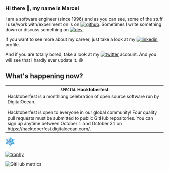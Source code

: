 <!--
**Leviter/Leviter** is a ✨ _special_ ✨ repository because its `README.md` (this file) appears on your GitHub profile.

Here are some ideas to get you started:

- 🔭 I’m currently working on ...
- 🌱 I’m currently learning ...
- 👯 I’m looking to collaborate on ...
- 🤔 I’m looking for help with ...
- 💬 Ask me about ...
- 📫 How to reach me: ...
- 😄 Pronouns: ...
- ⚡ Fun fact: ...
-->
### Hi there 👋, my name is Marcel

I am a software engineer (since 1996) and as you can see, some of the stuff I use/work with/experiment on is on [<img src='https://cdn.jsdelivr.net/npm/simple-icons@3.0.1/icons/github.svg' alt='github' height='30'>](https://github.com/Leviter). Sometimes I write something down or discuss something on [<img src='https://cdn.jsdelivr.net/npm/simple-icons@3.0.1/icons/dev-dot-to.svg' alt='dev' height='30'>](https://dev.to/Leviter).

If you want to see more about my career, just take a look at my [<img src='https://cdn.jsdelivr.net/npm/simple-icons@3.0.1/icons/linkedin.svg' alt='linkedin' height='30'>](https://www.linkedin.com/in/marcelvandenbrink/) profile.

And if you are totally bored, take a look at my [<img src='https://cdn.jsdelivr.net/npm/simple-icons@3.0.1/icons/twitter.svg' alt='twitter' height='30'>](https://twitter.com/Leviter) account. And you will see that I hardly ever update it. 😄


## What's happening now?

<table>
  <tr></tr>
  <tr>
     <th>
       <code>SPECIAL</code> Hacktoberfest
    </th>
  </tr>
  <tr>
    <td>
      Hacktoberfest is a monthlong celebration of open source software run by DigitalOcean.<br/><br/>
Hacktoberfest is open to everyone in our global community! Four quality pull requests must be submitted to public GitHub repositories. You can sign up anytime between October 1 and October 31 on https://hacktoberfest.digitalocean.com/.
    </td>
  </tr>
</table>



<a href='https://archiveprogram.github.com/'><img src='https://raw.githubusercontent.com/acervenky/animated-github-badges/master/assets/acbadge.gif' width='30' height='30'></a> 

[![trophy](https://github-profile-trophy.vercel.app/?username=Leviter&theme=onedark)](https://github.com/ryo-ma/github-profile-trophy)

![GitHub metrics](https://metrics.lecoq.io/Leviter)  

